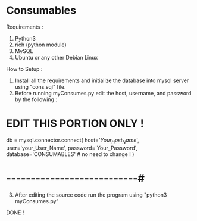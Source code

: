 # Consumables

Requirements :

1. Python3
2. rich (python module)
3. MySQL
4. Ubuntu or any other Debian Linux

How to Setup : 

1. Install all the requirements and initialize the database into mysql server using "cons.sql" file.
2. Before running myConsumes.py edit the host, username, and password by  the following :

# EDIT THIS PORTION ONLY ! #

db = mysql.connector.connect(
        host='$Your_Host_Name$',
        user='your_User_Name',
        password='Your_Password',
        database='CONSUMABLES' # no need to change !
        )
# ---------------------------#

3. After editing the source code run the program using "python3 myConsumes.py"

DONE !
